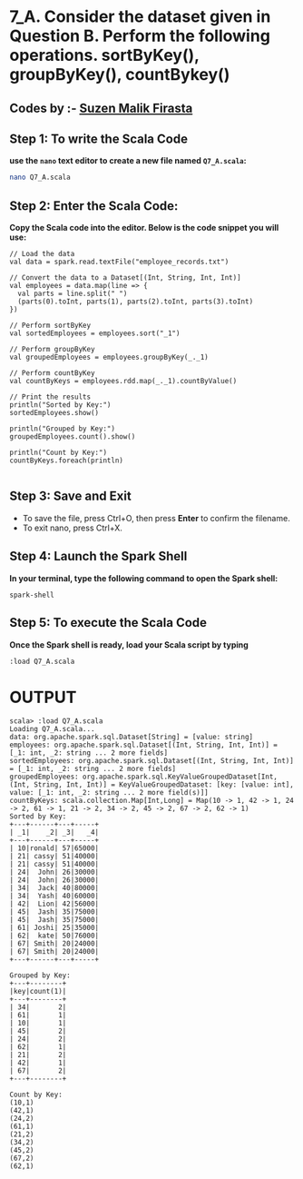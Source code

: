 # 7_A. Consider the dataset given in Question B. Perform the following operations. sortByKey(),  groupByKey(), countBykey() 
## Codes by :- [Suzen Malik Firasta](https://github.com/SuzenFirasta)

## Step 1: To write the Scala Code
**use the `nano` text editor to create a new file named `Q7_A.scala`:**
```bash
nano Q7_A.scala
```

## Step 2: Enter the Scala Code: 
**Copy the Scala code into the editor. Below is the code snippet you will use:**
```
// Load the data
val data = spark.read.textFile("employee_records.txt")

// Convert the data to a Dataset[(Int, String, Int, Int)]
val employees = data.map(line => {
  val parts = line.split(" ")
  (parts(0).toInt, parts(1), parts(2).toInt, parts(3).toInt)
})

// Perform sortByKey
val sortedEmployees = employees.sort("_1")

// Perform groupByKey
val groupedEmployees = employees.groupByKey(_._1)

// Perform countByKey
val countByKeys = employees.rdd.map(_._1).countByValue()

// Print the results
println("Sorted by Key:")
sortedEmployees.show()

println("Grouped by Key:")
groupedEmployees.count().show()

println("Count by Key:")
countByKeys.foreach(println)


```

## Step 3: Save and Exit
* To save the file, press Ctrl+O, then press **Enter** to confirm the filename.
* To exit nano, press Ctrl+X.

## Step 4: Launch the Spark Shell
**In your terminal, type the following command to open the Spark shell:**
```
spark-shell
```

## Step 5: To execute the Scala Code
**Once the Spark shell is ready, load your Scala script by typing**
```
:load Q7_A.scala
```

# OUTPUT

```
scala> :load Q7_A.scala
Loading Q7_A.scala...
data: org.apache.spark.sql.Dataset[String] = [value: string]
employees: org.apache.spark.sql.Dataset[(Int, String, Int, Int)] = [_1: int, _2: string ... 2 more fields]
sortedEmployees: org.apache.spark.sql.Dataset[(Int, String, Int, Int)] = [_1: int, _2: string ... 2 more fields]
groupedEmployees: org.apache.spark.sql.KeyValueGroupedDataset[Int,(Int, String, Int, Int)] = KeyValueGroupedDataset: [key: [value: int], value: [_1: int, _2: string ... 2 more field(s)]]
countByKeys: scala.collection.Map[Int,Long] = Map(10 -> 1, 42 -> 1, 24 -> 2, 61 -> 1, 21 -> 2, 34 -> 2, 45 -> 2, 67 -> 2, 62 -> 1)
Sorted by Key:
+---+------+---+-----+
| _1|    _2| _3|   _4|
+---+------+---+-----+
| 10|ronald| 57|65000|
| 21| cassy| 51|40000|
| 21| cassy| 51|40000|
| 24|  John| 26|30000|
| 24|  John| 26|30000|
| 34|  Jack| 40|80000|
| 34|  Yash| 40|60000|
| 42|  Lion| 42|56000|
| 45|  Jash| 35|75000|
| 45|  Jash| 35|75000|
| 61| Joshi| 25|35000|
| 62|  kate| 50|76000|
| 67| Smith| 20|24000|
| 67| Smith| 20|24000|
+---+------+---+-----+

Grouped by Key:
+---+--------+
|key|count(1)|
+---+--------+
| 34|       2|
| 61|       1|
| 10|       1|
| 45|       2|
| 24|       2|
| 62|       1|
| 21|       2|
| 42|       1|
| 67|       2|
+---+--------+

Count by Key:
(10,1)
(42,1)
(24,2)
(61,1)
(21,2)
(34,2)
(45,2)
(67,2)
(62,1)


```
